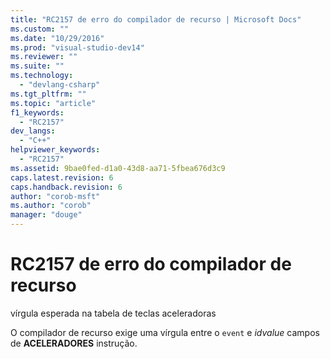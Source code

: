 ```yaml
---
title: "RC2157 de erro do compilador de recurso | Microsoft Docs"
ms.custom: ""
ms.date: "10/29/2016"
ms.prod: "visual-studio-dev14"
ms.reviewer: ""
ms.suite: ""
ms.technology: 
  - "devlang-csharp"
ms.tgt_pltfrm: ""
ms.topic: "article"
f1_keywords: 
  - "RC2157"
dev_langs: 
  - "C++"
helpviewer_keywords: 
  - "RC2157"
ms.assetid: 9bae0fed-d1a0-43d8-aa71-5fbea676d3c9
caps.latest.revision: 6
caps.handback.revision: 6
author: "corob-msft"
ms.author: "corob"
manager: "douge"
---
```

# RC2157 de erro do compilador de recurso
vírgula esperada na tabela de teclas aceleradoras  
  
 O compilador de recurso exige uma vírgula entre o `event` e *idvalue* campos de **ACELERADORES** instrução.